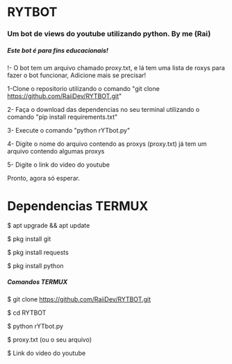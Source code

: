 # RYTBOT
<h3>Um bot de views do youtube utilizando python. By me (Rai)</h3>
<h5>Este bot é para fins educacionais!</h5>

!- O bot tem um arquivo chamado proxy.txt, e lá tem uma lista de roxys para fazer o bot funcionar, Adicione mais se precisar!

1-Clone o repositorio utilizando o comando "git clone https://github.com/RaiiDev/RYTBOT.git"

2- Faça o download das dependencias no seu terminal utilizando o comando "pip install requirements.txt"

3- Execute o comando "python rYTbot.py"

4- Digite o nome do arquivo contendo as proxys (proxy.txt) já tem um arquivo contendo algumas proxys 

5- Digite o link do video do youtube

Pronto, agora só esperar.

<h1>Dependencias TERMUX</h1>

$ apt upgrade && apt update

$ pkg install git

$ pkg install requests

$ pkg install python
<h5>Comandos TERMUX</h5>

$ git clone https://github.com/RaiiDev/RYTBOT.git

$ cd RYTBOT

$ python rYTbot.py

$ proxy.txt (ou o seu arquivo)

$ Link do video do youtube
